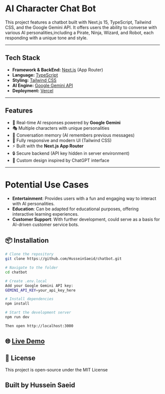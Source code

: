 #  AI Character Chat Bot

This project features a chatbot built with Next.js 15, TypeScript, Tailwind CSS, and the Google Gemini API. 
It offers users the ability to converse with various AI personalities,including 
a Pirate, Ninja, Wizard, and Robot, each responding with a unique tone and style.

---

##  Tech Stack

- **Framework & BackEnd:** [Next.js](https://nextjs.org/) (App Router)
- **Language:** [TypeScript](https://www.typescriptlang.org/)
- **Styling:** [Tailwind CSS](https://tailwindcss.com/)
- **AI Engine:** [Google Gemini API](https://ai.google.dev/gemini-api/docs)
- **Deployment:** [Vercel](https://vercel.com/)

---

##  Features

- 💬 Real-time AI responses powered by **Google Gemini**
- 🎭 Multiple characters with unique personalities
- 🧠 Conversation memory (AI remembers previous messages)
- 🧩 Fully responsive and modern UI (Tailwind CSS)
- ⚡ Built with the **Next.js App Router**
- 🔒 Secure backend (API key hidden in server environment)
- 🌙 Custom design inspired by ChatGPT interface

---

# Potential Use Cases

- **Entertainment**: Provides users with a fun and engaging way to interact with AI personalities.
- **Education**: Can be adapted for educational purposes, offering interactive learning experiences.
- **Customer Support**: With further development, could serve as a basis for AI-driven customer service bots.

## 📦 Installation

```bash
# Clone the repository
git clone https://github.com/HusseinSaeid/chatbot.git

# Navigate to the folder
cd chatbot

# Create .env.local
Add your Google Gemini API key:
GEMINI_API_KEY=your_api_key_here

# Install dependencies
npm install

# Start the development server
npm run dev

Then open http://localhost:3000
```
## 🌐 [Live Demo](https://chatbot-306.vercel.app/)

## 🧾 License
This project is open-source under the MIT License

##  Built by Hussein Saeid
